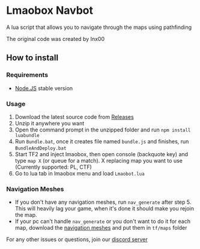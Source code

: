 # Lmaobox Navbot
A lua script that allows you to navigate through the maps using pathfinding

The original code was created by Inx00

## How to install
### Requirements
* [Node.JS](https://nodejs.org/) stable version

### Usage
1. Download the latest source code from [Releases](https://github.com/RosneBurgerworks/lmaobox-navbot/releases)
2. Unzip it anywhere you want 
3. Open the command prompt in the unzipped folder and run `npm install luabundle`
4. Run `Bundle.bat`, once it creates file named `bundle.js` and finishes, run `BundleAndDeploy.bat`
5. Start TF2 and inject lmaobox, then open console (backquote key) and type `map X` (or queue for a match). X replacing map you want to use (Currently supported: PL, CTF)
6. Go to lua tab in lmaobox menu and load `Lmaobot.lua`

### Navigation Meshes
* If you don't have any navigation meshes, run `nav_generate` after step 5. This will heavily lag your game, when it's done it should make you rejoin the map.
* If your pc can't handle `nav_generate` or you don't want to do it for each map, download the [navigation meshes](https://github.com/RosneBurgerworks/rosnebot-database/tree/master/nav%20meshes) and put them in ``tf/maps`` folder

For any other issues or questions, join our [discord server](https://dsc.gg/rosnehook)
